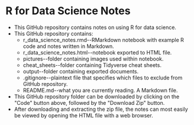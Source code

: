 # R for Data Science Notes

- This GitHub repository contains notes on using R for data science.
- This GitHub repository contains: 
    - r_data_science_notes.rmd--RMarkdown notebook with example R code and notes written in Markdown.
    - r_data_science_notes.html--notebook exported to HTML file.
    - pictures--folder containing images used within notebook.
    - cheat_sheets--folder containing Tidyverse cheat sheets.
    - output--folder containing exported documents.
    - .gitignore--plaintext file that specifies which files to exclude from GitHub repository.
    - README.md--what you are currently reading.  A Markdown file.
- This GitHub repository folder can be downloaded by clicking on the "Code" button above, followed by the "Download Zip" button.
- After downloading and extracting the zip file, the notes can most easily be viewed by opening the HTML file with a web browser.